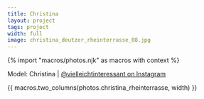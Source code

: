 ```yaml
---
title: Christina
layout: project
tags: project
width: full
image: christina_deutzer_rheinterrasse_08.jpg
---
```


{% import "macros/photos.njk" as macros with context %}

Model: Christina | [@vielleichtinteressant on Instagram](https://www.instagram.com/vielleichtinteressant/)

{{ macros.two_columns(photos.christina_rheinterrasse, width) }}
